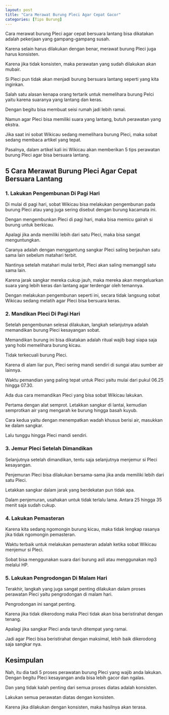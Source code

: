 ```yaml
---
layout: post
title: "Cara Merawat Burung Pleci Agar Cepat Gacor"
categories: [Tips Burung]
---
```


Cara merawat burung Pleci agar cepat bersuara lantang bisa dikatakan adalah pekerjaan yang gampang-gampang susah.

Karena selain harus dilakukan dengan benar, merawat burung Pleci juga harus konsisten.

Karena jika tidak konsisten, maka perawatan yang sudah dilakukan akan mubair.

Si Pleci pun tidak akan menjadi burung bersuara lantang seperti yang kita inginkan.

Salah satu alasan kenapa orang tertarik untuk memelihara burung Pelci yaitu karena suaranya yang lantang dan keras.

Dengan begitu bisa membuat seisi rumah jadi lebih ramai.

Namun agar Pleci bisa memiliki suara yang lantang, butuh perawatan yang ekstra.

Jika saat ini sobat Wikicau sedang memelihara burung Pleci, maka sobat sedang membaca artikel yang tepat.

Pasalnya, dalam artikel kali ini Wikicau akan memberikan 5 tips perawatan burung Pleci agar bisa bersuara lantang.

## 5 Cara Merawat Burung Pleci Agar Cepat Bersuara Lantang

### 1. Lakukan Pengembunan Di Pagi Hari

Di mulai di pagi hari, sobat Wikicau bisa melakukan pengembunan pada burung Pleci atau yang juga sering disebut dengan burung kacamata ini.

Dengan mengembunkan Pleci di pagi hari, maka bisa memicu gairah si burung untuk berkicau.

Apalagi jika anda memiliki lebih dari satu Pleci, maka bisa sangat menguntungkan.

Caranya adalah dengan menggantung sangkar Pleci saling berjauhan satu sama lain sebelum matahari terbit.

Nantinya setelah matahari mulai terbit, Pleci akan saling memanggil satu sama lain.

Karena jarak sangkar mereka cukup jauh, maka mereka akan mengeluarkan suara yang lebih keras dan lantang agar terdengar oleh temannya.

Dengan melakukan pengembunan seperti ini, secara tidak langsung sobat Wikicau sedang melatih agar Pleci bisa bersuara keras.

### 2. Mandikan Pleci Di Pagi Hari

Setelah pengembunan selesai dilakukan, langkah selanjutnya adalah memandikan burung Pleci kesayangan sobat.

Memandikan burung ini bisa dikatakan adalah ritual wajib bagi siapa saja yang hobi memelihara burung kicau.

Tidak terkecuali burung Pleci.

Karena di alam liar pun, Pleci sering mandi sendiri di sungai atau sumber air lainnya.

Waktu pemandian yang paling tepat untuk Pleci yaitu mulai dari pukul 06.25 hingga 07.30.

Ada dua cara memandikan Pleci yang bisa sobat Wikicau lakukan.

Pertama dengan alat semprot. Letakkan sangkar di lantai, kemudian semprotkan air yang mengarah ke burung hingga basah kuyub.

Cara kedua yaitu dengan menempatkan wadah khusus berisi air, masukkan ke dalam sangkar.

Lalu tunggu hingga Pleci mandi sendiri.

### 3. Jemur Pleci Setelah Dimandikan

Selanjutnya setelah dimandikan, tentu saja selanjutnya menjemur si Pleci kesayangan.

Penjemuran Pleci bisa dilakukan bersama-sama jika anda memiliki lebih dari satu Pleci.

Letakkan sangkar dalam jarak yang berdekatan pun tidak apa.

Dalam penjemuran, usahakan untuk tidak terlalu lama. Antara 25 hingga 35 menit saja sudah cukup.

### 4. Lakukan Pemasteran

Karena kita sedang ngomongin burung kicau, maka tidak lengkap rasanya jika tidak ngomongin pemasteran.

Waktu terbaik untuk melakukan pemasteran adalah ketika sobat Wikicau menjemur si Pleci.

Sobat bisa menggunakan suara dari burung asli atau menggunakan mp3 melalui HP.

### 5. Lakukan Pengrodongan Di Malam Hari

Terakhir, langkah yang juga sangat penting dilakukan dalam proses perawatan Pleci yaitu pengrodongan di malam hari.

Pengrodongan ini sangat penting.

Karena jika tidak dikerodong maka Pleci tidak akan bisa beristirahat dengan tenang.

Apalagi jika sangkar Pleci anda taruh ditempat yang ramai.

Jadi agar Pleci bisa beristirahat dengan maksimal, lebih baik dikerodong saja sangkar nya.

## Kesimpulan

Nah, itu dia tadi 5 proses perawatan burung Pleci yang wajib anda lakukan. Dengan begitu Pleci kesayangan anda bisa lebih gacor dan ngalas.

Dan yang tidak kalah penting dari semua proses diatas adalah konsisten.

Lakukan semua perawatan diatas dengan konsisten.

Karena jika dilakukan dengan konsisten, maka hasilnya akan terasa.